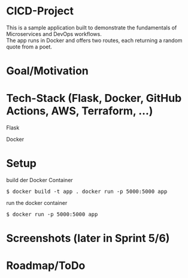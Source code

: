 # CICD-Project
This is a sample application built to demonstrate the fundamentals of Microservices and DevOps workflows.  
The app runs in Docker and offers two routes, each returning a random quote from a poet.

# Goal/Motivation

# Tech-Stack (Flask, Docker, GitHub Actions, AWS, Terraform, …)
Flask </p>
Docker </p>

# Setup

build der Docker Container
<pre>$ docker build -t app . docker run -p 5000:5000 app</pre>

run the docker container
<pre>$ docker run -p 5000:5000 app</pre>

# Screenshots (later in Sprint 5/6)

# Roadmap/ToDo